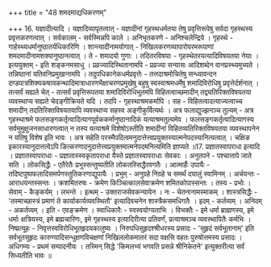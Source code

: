 +++
title = "48 शमदमाद्यधिकरणम्"

+++
16. यज्ञादीत्यादि । यज्ञादिव्यापृतत्वात् - यज्ञादीनां गृहस्थधर्मतया तेषु प्रवृत्तिरूपेषु सर्वदा गृहस्थस्य प्रवृत्तकरणत्वात् । सर्वकालम् - सर्वस्मिन्नपि काले । अनिभृतकरणे - अनिश्चलेन्द्रिये । गृहस्थे - गार्हस्थ्यधर्मानुष्ठातर्यधिकारिणि । शान्त्यादीनामयोगात् - निखिलकरणव्यापारोपरमरूपाणां शमदमादीनामशक्यानुष्ठानत्वात् । ते - शमादयो गुणाः । तदितरविषयाः - गृहस्थेतरयत्यादिविषयतया नेयाः । इत्ययुक्तम् - इति शङ्कनमसाधु । प्रव्रज्यादिस्थितानामपि - प्रव्रज्या सन्यासः आदिशब्देन वानप्रस्थ्यमुच्यते । तन्निष्ठानां यतिवनिप्रमुखानामपि । तदुपधिकानेकधर्मप्रवृत्तेः - तत्तदाश्रमोचितेषु सन्ध्यावन्दन दण्डपात्रशिक्यकषायकन्थादिमात्राधारणभैक्षाचरणप्रमुखेषु बहुषु स्वस्वाश्रमधर्मेषु शमादिविरोधिषु प्रवृत्तेर्दर्शनात् । तत्सर्वं सह्यते चेत् - तत्सर्वं प्रवृत्तिरूपतया शमादिविरोधिभूतमपि विहितत्वाच्छमादीन् तद्व्यतिरिक्तविषयतया व्यवस्थाप्य सह्यते चेदङ्गीक्रियते यदि । तदपि - गृहस्थाश्रमकर्मापि । सह - विहितत्वादत्याज्यत्वाच्च शमादीन् तदतिरिक्तविषयतयापि व्यवस्थाप्य सहस्व अङ्गीकुर्वित्यर्थः । अत्र फलाद्युज्झनञ्च तुल्यम् - अत्र गृहस्थाश्रमे फलसङ्गकर्तृत्वादित्यागपूर्वककर्मानुष्ठानादिकं यत्याश्रमतुल्यमेव । फलसङ्गकर्तृत्वादित्यागस्य सर्वमुमुक्षुजनसाधारणत्वात् न तस्य यत्याश्रमे विशेषोऽस्तीति शमादीनां विहितव्यतिरिक्तविषयतया व्यवस्थापनेन न यतिषु विशेष इति भावः । अत्र सहेति परस्मैपदित्वमनुदात्तेत्त्वप्रयुक्तस्यात्मनेपदस्यानित्यत्वात् । चक्षिङ इकारस्यानुदात्तत्वेऽपि ङित्करणादनुदात्तेत्त्वप्रयुक्तमात्मनेपदमनित्यमिति ज्ञाप्यते ॥17. प्रज्ञातस्वापराधा इत्यादि । प्रज्ञातस्वापराधाः - प्रज्ञातास्स्वकृतापराधा यैस्ते प्रज्ञातस्वापराधाः सेवकाः । अनुतपने - पश्चात्तापे जाते सति । लोकसिद्धैः - एतैरेतैः प्रभुस्सन्तुष्यतीति लोकतस्सिद्धैरवगतैः । आत्मार्हैः उपायैः - तदिष्टपुष्पफलादिसमर्पणस्तुतिकरणाद्युपायैः । प्रभुम् - अनुग्रहे निग्रहे च समर्थं दयालुं स्वामिनम् । अर्चयन्तः - आराधयन्तस्सन्तः । क्रशमितरुषः - क्रमेण किञ्चित्कालसेवाक्रमेण शमितकोपास्सन्तः । तस्य - प्रभोः । सेवाम् - कैङ्कर्यम् । लभन्ते । इत्थम् - उक्तराजसेवकन्यायेन । नः - चेतनानामस्माकम् । शास्त्रसिद्धैः - 'तस्माच्छास्त्रं प्रमाणं ते कार्याकार्यव्यवस्थितौ' इत्यादिवचनेन शास्त्रैकसमधिगतैः । इदम् - कर्तव्यम् । अनिदम् - अकर्तव्यम् । इति - एवङ्क्रमेण । स्वाधिकारैः - स्वस्वयोग्यताभिः । विभक्तैः - इमे धर्मा ब्राह्मणस्य, इमे धर्माः क्षत्रियस्य, इमे ब्रह्मचारिणः, इमे गृहस्थस्य इत्यादिरीत्या प्रतिवर्णं, प्रत्याश्रमञ्च व्यवस्थापितैः कर्मभिः । निष्प्रत्यूहः - निवृत्तस्वविरोधिभूतहृदयकालुष्यः । निरुपधिसुहृदश्श्रीधरस्य प्रसादः - 'सुहृदं सर्वभूतानाम्' इति सर्वभूतसुहृदः कारुण्यादिसन्धुक्षणविचक्षणां निखिललोकमातरं सदा वक्षसि वहतः पुरुषोत्तमस्य प्रसादः । अधिगम्यः - प्रथमं सम्पादनीयः । तस्मिन् सिद्धे 'किमलभ्यं भगवति प्रसन्ने श्रीनिकेतने' इत्युक्तरीत्या सर्वं सिध्यतीति भावः ॥